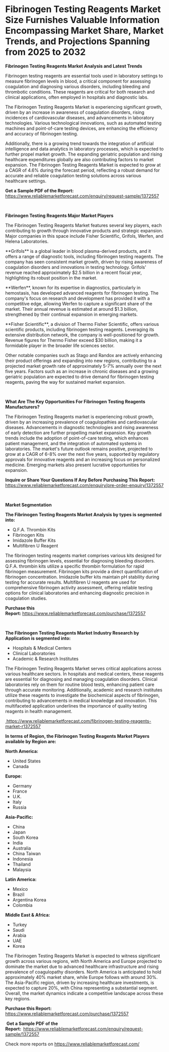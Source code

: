 <p><h1>Fibrinogen Testing Reagents Market Size Furnishes Valuable Information Encompassing Market Share, Market Trends, and Projections Spanning from 2025 to 2032</h1></p><p><strong>Fibrinogen Testing Reagents Market Analysis and Latest Trends</strong></p>
<p><p>Fibrinogen testing reagents are essential tools used in laboratory settings to measure fibrinogen levels in blood, a critical component for assessing coagulation and diagnosing various disorders, including bleeding and thrombotic conditions. These reagents are critical for both research and clinical applications, often employed in hospitals and diagnostic labs.</p><p>The Fibrinogen Testing Reagents Market is experiencing significant growth, driven by an increase in awareness of coagulation disorders, rising incidences of cardiovascular diseases, and advancements in laboratory technologies. Various technological innovations, such as automated testing machines and point-of-care testing devices, are enhancing the efficiency and accuracy of fibrinogen testing.</p><p>Additionally, there is a growing trend towards the integration of artificial intelligence and data analytics in laboratory processes, which is expected to further propel market growth. The expanding geriatric population and rising healthcare expenditures globally are also contributing factors to market expansion. The Fibrinogen Testing Reagents Market is expected to grow at a CAGR of 4.6% during the forecast period, reflecting a robust demand for accurate and reliable coagulation testing solutions across various healthcare settings.</p></p>
<p><strong>Get a Sample PDF of the Report:&nbsp;</strong> <a href="https://www.reliablemarketforecast.com/enquiry/request-sample/1372557?utm_campaign=2292&utm_medium=2&utm_source=Github&utm_content=ia&utm_term=22032025&utm_id=fibrinogen-testing-reagents">https://www.reliablemarketforecast.com/enquiry/request-sample/1372557</a></p>
<p>&nbsp;</p>
<p><strong>Fibrinogen Testing Reagents Major Market Players</strong></p>
<p><p>The Fibrinogen Testing Reagents Market features several key players, each contributing to growth through innovative products and strategic expansion. Major companies in this space include Fisher Scientific, Grifols, Werfen, and Helena Laboratories.</p><p>**Grifols** is a global leader in blood plasma-derived products, and it offers a range of diagnostic tools, including fibrinogen testing reagents. The company has seen consistent market growth, driven by rising awareness of coagulation disorders and innovations in testing technology. Grifols' revenue reached approximately $2.5 billion in a recent fiscal year, highlighting its robust position in the market.</p><p>**Werfen**, known for its expertise in diagnostics, particularly in hemostasis, has developed advanced reagents for fibrinogen testing. The company's focus on research and development has provided it with a competitive edge, allowing Werfen to capture a significant share of the market. Their annual revenue is estimated at around $1.3 billion, strengthened by their continual expansion in emerging markets.</p><p>**Fisher Scientific**, a division of Thermo Fisher Scientific, offers various scientific products, including fibrinogen testing reagents. Leveraging its extensive distribution network, the company is well-positioned for growth. Revenue figures for Thermo Fisher exceed $30 billion, making it a formidable player in the broader life sciences sector.</p><p>Other notable companies such as Stago and Randox are actively enhancing their product offerings and expanding into new regions, contributing to a projected market growth rate of approximately 5-7% annually over the next five years. Factors such as an increase in chronic diseases and a growing geriatric population are expected to drive demand for fibrinogen testing reagents, paving the way for sustained market expansion.</p></p>
<p>&nbsp;</p>
<p><strong>What Are The Key Opportunities For Fibrinogen Testing Reagents Manufacturers?</strong></p>
<p><p>The Fibrinogen Testing Reagents market is experiencing robust growth, driven by an increasing prevalence of coagulopathies and cardiovascular diseases. Advancements in diagnostic technologies and rising awareness of early detection are further propelling market expansion. Key growth trends include the adoption of point-of-care testing, which enhances patient management, and the integration of automated systems in laboratories. The market's future outlook remains positive, projected to grow at a CAGR of 6-8% over the next five years, supported by regulatory approvals for innovative reagents and an increasing focus on personalized medicine. Emerging markets also present lucrative opportunities for expansion.</p></p>
<p><strong>Inquire or Share Your Questions If Any Before Purchasing This Report:</strong> <a href="https://www.reliablemarketforecast.com/enquiry/pre-order-enquiry/1372557?utm_campaign=2292&utm_medium=2&utm_source=Github&utm_content=ia&utm_term=22032025&utm_id=fibrinogen-testing-reagents">https://www.reliablemarketforecast.com/enquiry/pre-order-enquiry/1372557</a></p>
<p>&nbsp;</p>
<p><strong>Market Segmentation</strong></p>
<p><strong>The Fibrinogen Testing Reagents Market Analysis by types is segmented into:</strong></p>
<p><ul><li>Q.F.A. Thrombin Kits</li><li>Fibrinogen Kits</li><li>Imidazole Buffer Kits</li><li>Multifibren U Reagent</li></ul></p>
<p><p>The fibrinogen testing reagents market comprises various kits designed for assessing fibrinogen levels, essential for diagnosing bleeding disorders. Q.F.A. thrombin kits utilize a specific thrombin formulation for rapid fibrinogen measurement. Fibrinogen kits provide a direct quantification of fibrinogen concentration. Imidazole buffer kits maintain pH stability during testing for accurate results. Multifibren U reagents are used for comprehensive fibrinogen activity assessment, offering reliable testing options for clinical laboratories and enhancing diagnostic precision in coagulation studies.</p></p>
<p><strong>Purchase this Report:&nbsp;</strong><a href="https://www.reliablemarketforecast.com/purchase/1372557?utm_campaign=2292&utm_medium=2&utm_source=Github&utm_content=ia&utm_term=22032025&utm_id=fibrinogen-testing-reagents">https://www.reliablemarketforecast.com/purchase/1372557</a></p>
<p>&nbsp;</p>
<p><strong>The Fibrinogen Testing Reagents Market Industry Research by Application is segmented into:</strong></p>
<p><ul><li>Hospitals & Medical Centers</li><li>Clinical Laboratories</li><li>Academic & Research Institutes</li></ul></p>
<p><p>The Fibrinogen Testing Reagents Market serves critical applications across various healthcare sectors. In hospitals and medical centers, these reagents are essential for diagnosing and managing coagulation disorders. Clinical laboratories rely on them for routine blood tests, enhancing patient care through accurate monitoring. Additionally, academic and research institutes utilize these reagents to investigate the biochemical aspects of fibrinogen, contributing to advancements in medical knowledge and innovation. This multifaceted application underlines the importance of quality testing reagents in health management.</p></p>
<p><a href="https://www.reliablemarketforecast.com/fibrinogen-testing-reagents-market-r1372557?utm_campaign=2292&utm_medium=2&utm_source=Github&utm_content=ia&utm_term=22032025&utm_id=fibrinogen-testing-reagents">&nbsp;https://www.reliablemarketforecast.com/fibrinogen-testing-reagents-market-r1372557</a></p>
<p><strong>In terms of Region, the Fibrinogen Testing Reagents Market Players available by Region are:</strong></p>
<p>
    <p> <strong> North America: </strong>
        <ul>
            <li>United States</li>
            <li>Canada</li>
        </ul>
        </p> 
    <p> <strong> Europe: </strong>
        <ul>
            <li>Germany</li>
            <li>France</li>
            <li>U.K.</li>
            <li>Italy</li>
            <li>Russia</li>
        </ul>
        </p> 
    <p> <strong> Asia-Pacific: </strong>
        <ul>
            <li>China</li>
            <li>Japan</li>
            <li>South Korea</li>
            <li>India</li>
            <li>Australia</li>
            <li>China Taiwan</li>
            <li>Indonesia</li>
            <li>Thailand</li>
            <li>Malaysia</li>
        </ul>
        </p> 
    <p> <strong> Latin America: </strong>
        <ul>
            <li>Mexico</li>
            <li>Brazil</li>
            <li>Argentina Korea</li>
            <li>Colombia</li>
        </ul>
        </p> 
    <p> <strong> Middle East & Africa: </strong>
        <ul>
            <li>Turkey</li>
            <li>Saudi</li>
            <li>Arabia</li>
            <li>UAE</li>
            <li>Korea</li>
        </ul>
    </p>
    </p>
<p><p>The Fibrinogen Testing Reagents Market is expected to witness significant growth across various regions, with North America and Europe projected to dominate the market due to advanced healthcare infrastructure and rising prevalence of coagulopathy disorders. North America is anticipated to hold approximately 40% market share, while Europe follows with around 30%. The Asia-Pacific region, driven by increasing healthcare investments, is expected to capture 20%, with China representing a substantial segment. Overall, the market dynamics indicate a competitive landscape across these key regions.</p></p>
<p><strong>Purchase this Report: </strong><a href="https://www.reliablemarketforecast.com/purchase/1372557?utm_campaign=2292&utm_medium=2&utm_source=Github&utm_content=ia&utm_term=22032025&utm_id=fibrinogen-testing-reagents">https://www.reliablemarketforecast.com/purchase/1372557</a></p>
<p>&nbsp;<strong>Get a Sample PDF of the Report:&nbsp;&nbsp;</strong><a href="https://www.reliablemarketforecast.com/enquiry/request-sample/1372557?utm_campaign=2292&utm_medium=2&utm_source=Github&utm_content=ia&utm_term=22032025&utm_id=fibrinogen-testing-reagents">https://www.reliablemarketforecast.com/enquiry/request-sample/1372557</a></p>
<p><strong></strong></p>
<p>Check more reports on <a href="https://www.reliablemarketforecast.com/?utm_campaign=2292&utm_medium=2&utm_source=Github&utm_content=ia&utm_term=22032025&utm_id=fibrinogen-testing-reagents">https://www.reliablemarketforecast.com/</a></p>